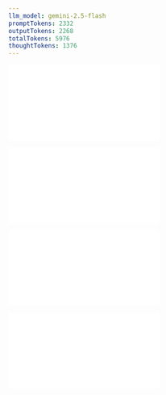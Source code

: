 ```yaml
---
llm_model: gemini-2.5-flash
promptTokens: 2332
outputTokens: 2268
totalTokens: 5976
thoughtTokens: 1376
---
```


![@](steps/file.4cf8ed6a.md)

![@](steps/_.011a73a9.md)

![@](steps/response.36b40300.md)

![@](steps/_.49bdab0b.md)